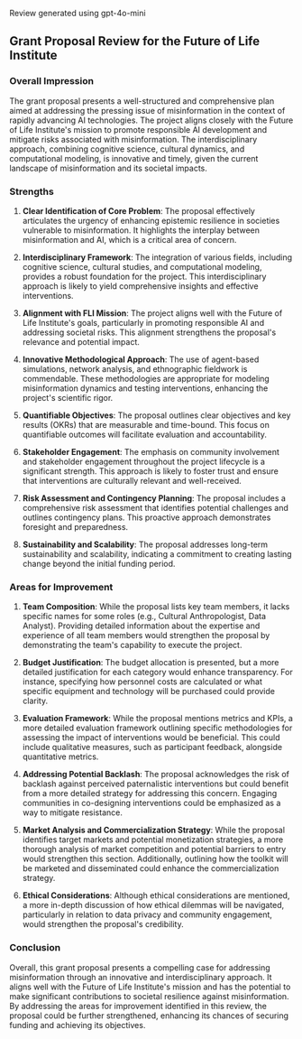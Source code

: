 Review generated using gpt-4o-mini

## Grant Proposal Review for the Future of Life Institute

### Overall Impression
The grant proposal presents a well-structured and comprehensive plan aimed at addressing the pressing issue of misinformation in the context of rapidly advancing AI technologies. The project aligns closely with the Future of Life Institute's mission to promote responsible AI development and mitigate risks associated with misinformation. The interdisciplinary approach, combining cognitive science, cultural dynamics, and computational modeling, is innovative and timely, given the current landscape of misinformation and its societal impacts.

### Strengths

1. **Clear Identification of Core Problem**: The proposal effectively articulates the urgency of enhancing epistemic resilience in societies vulnerable to misinformation. It highlights the interplay between misinformation and AI, which is a critical area of concern.

2. **Interdisciplinary Framework**: The integration of various fields, including cognitive science, cultural studies, and computational modeling, provides a robust foundation for the project. This interdisciplinary approach is likely to yield comprehensive insights and effective interventions.

3. **Alignment with FLI Mission**: The project aligns well with the Future of Life Institute's goals, particularly in promoting responsible AI and addressing societal risks. This alignment strengthens the proposal's relevance and potential impact.

4. **Innovative Methodological Approach**: The use of agent-based simulations, network analysis, and ethnographic fieldwork is commendable. These methodologies are appropriate for modeling misinformation dynamics and testing interventions, enhancing the project's scientific rigor.

5. **Quantifiable Objectives**: The proposal outlines clear objectives and key results (OKRs) that are measurable and time-bound. This focus on quantifiable outcomes will facilitate evaluation and accountability.

6. **Stakeholder Engagement**: The emphasis on community involvement and stakeholder engagement throughout the project lifecycle is a significant strength. This approach is likely to foster trust and ensure that interventions are culturally relevant and well-received.

7. **Risk Assessment and Contingency Planning**: The proposal includes a comprehensive risk assessment that identifies potential challenges and outlines contingency plans. This proactive approach demonstrates foresight and preparedness.

8. **Sustainability and Scalability**: The proposal addresses long-term sustainability and scalability, indicating a commitment to creating lasting change beyond the initial funding period.

### Areas for Improvement

1. **Team Composition**: While the proposal lists key team members, it lacks specific names for some roles (e.g., Cultural Anthropologist, Data Analyst). Providing detailed information about the expertise and experience of all team members would strengthen the proposal by demonstrating the team's capability to execute the project.

2. **Budget Justification**: The budget allocation is presented, but a more detailed justification for each category would enhance transparency. For instance, specifying how personnel costs are calculated or what specific equipment and technology will be purchased could provide clarity.

3. **Evaluation Framework**: While the proposal mentions metrics and KPIs, a more detailed evaluation framework outlining specific methodologies for assessing the impact of interventions would be beneficial. This could include qualitative measures, such as participant feedback, alongside quantitative metrics.

4. **Addressing Potential Backlash**: The proposal acknowledges the risk of backlash against perceived paternalistic interventions but could benefit from a more detailed strategy for addressing this concern. Engaging communities in co-designing interventions could be emphasized as a way to mitigate resistance.

5. **Market Analysis and Commercialization Strategy**: While the proposal identifies target markets and potential monetization strategies, a more thorough analysis of market competition and potential barriers to entry would strengthen this section. Additionally, outlining how the toolkit will be marketed and disseminated could enhance the commercialization strategy.

6. **Ethical Considerations**: Although ethical considerations are mentioned, a more in-depth discussion of how ethical dilemmas will be navigated, particularly in relation to data privacy and community engagement, would strengthen the proposal's credibility.

### Conclusion
Overall, this grant proposal presents a compelling case for addressing misinformation through an innovative and interdisciplinary approach. It aligns well with the Future of Life Institute's mission and has the potential to make significant contributions to societal resilience against misinformation. By addressing the areas for improvement identified in this review, the proposal could be further strengthened, enhancing its chances of securing funding and achieving its objectives.